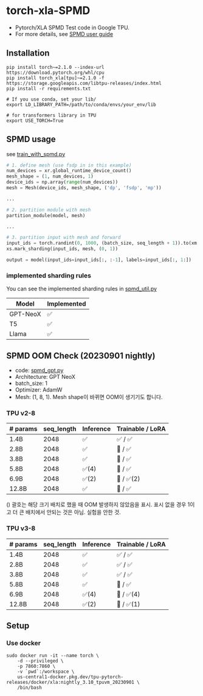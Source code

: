 # torch-xla-SPMD
- Pytorch/XLA SPMD Test code in Google TPU.
- For more details, see [SPMD user guide](https://pytorch.org/xla/release/2.1/index.html#pytorch-xla-spmd-user-guide)

## Installation
```
pip install torch~=2.1.0 --index-url https://download.pytorch.org/whl/cpu
pip install torch_xla[tpu]~=2.1.0 -f https://storage.googleapis.com/libtpu-releases/index.html
pip install -r requirements.txt

# If you use conda, set your lib/ 
export LD_LIBRARY_PATH=/path/to/conda/envs/your_env/lib

# for transformers library in TPU
export USE_TORCH=True
```

## SPMD usage
see [train_with_spmd.py](./train_with_spmd.py)

```python
# 1. define mesh (use fsdp in in this example)
num_devices = xr.global_runtime_device_count()
mesh_shape = (1, num_devices, 1)
device_ids = np.array(range(num_devices))
mesh = Mesh(device_ids, mesh_shape, ('dp', 'fsdp', 'mp'))

...

# 2. partition module with mesh
partition_module(model, mesh) 

...

# 3. partition input with mesh and forward
input_ids = torch.randint(0, 1000, (batch_size, seq_length + 1)).to(xm.xla_device())
xs.mark_sharding(input_ids, mesh, (0, 1))

output = model(input_ids=input_ids[:, :-1], labels=input_ids[:, 1:])

```

### implemented sharding rules
You can see the implemented sharding rules in [spmd_util.py](./spmd_util.py)

| Model | Implemented |
| --- | --- | 
| GPT-NeoX | ✅ |
| T5 | ✅ |
| Llama | ✅ |

## SPMD OOM Check (20230901 nightly)
- code: [spmd_gpt.py](spmd_gpt.py)
- Architecture: GPT NeoX
- batch_size: 1
- Optimizer: AdamW
- Mesh: (1, 8, 1). Mesh shape이 바뀌면 OOM이 생기기도 합니다.

### TPU v2-8
| # params | seq_length | Inference  | Trainable / LoRA | 
| --- | --- | --- | --- |
| 1.4B | 2048 | ✅ | ✅ / ✅ |
| 2.8B | 2048 | ✅ | 🤯 / ✅ |
| 3.8B | 2048 | ✅ | 🤯 / ✅ |
| 5.8B | 2048 | ✅(4) | 🤯 / ✅ |
| 6.9B | 2048 | ✅(2) | 🤯 / ✅(2) |
| 12.8B | 2048 | ✅ | 🤯 / ✅ |

() 괄호는 해당 크기 배치로 했을 때 OOM 발생하지 않았음을 표시. 표시 없을 경우 1이고 더 큰 배치에서 안되는 것은 아님. 실험을 안한 것.

### TPU v3-8
| # params | seq_length | Inference  | Trainable / LoRA | 
| --- | --- | --- | --- |
| 1.4B | 2048 | ✅ | ✅ / ✅ |
| 2.8B | 2048 | ✅ | ✅ / ✅ |
| 3.8B | 2048 | ✅ | ✅ / ✅ |
| 5.8B | 2048 | ✅ | 🤯 / ✅ |
| 6.9B | 2048 | ✅(4) | 🤯 / ✅(4) |
| 12.8B | 2048 | ✅(2) | 🤯 / ✅(1) |


## Setup

### Use docker
```
sudo docker run -it --name torch \
    -d --privileged \
    -p 7860:7860 \
    -v `pwd`:/workspace \
    us-central1-docker.pkg.dev/tpu-pytorch-releases/docker/xla:nightly_3.10_tpuvm_20230901 \
    /bin/bash
```
